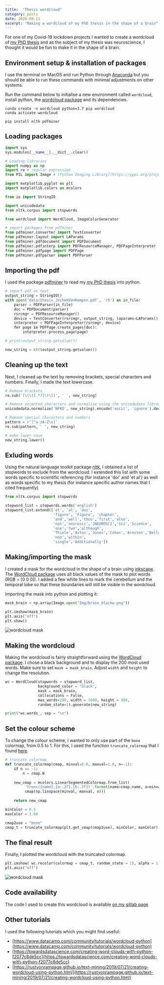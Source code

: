 ```yaml
---
title:  "Thesis wordcloud"
category: posts
date: 2020-09-11
excerpt: "Making a wordcloud of my PhD thesis in the shape of a brain"
---
```


For one of my Covid-19 lockdown projects I wanted to create a wordcloud of [my PhD thesis][1] and as the subject of my thesis was neuroscience, I thought it would be fun to make it in the shape of a brain.

## Environment setup & installation of packages
I use the terminal on MacOS and run Python through [Anaconda](https://www.anaconda.com/) but you should be able to run these commands with minimal adjustments on other systems. 

Run the command below to initialise a new environment called `wordcloud`, install python, the [wordcloud package](https://github.com/amueller/word_cloud) and its dependencies.
```
conda create -n wordcloud python=3.7 pip wordcloud 
conda activate wordcloud

pip install nltk pdfminer
```

## Loading packages

```python
import sys
sys.modules[__name__].__dict__.clear()

# Loading libraries
import numpy as np
import re # regular expression
from PIL import Image # [Python Imaging Library](https://pypi.org/project/PIL/)

import matplotlib.pyplot as plt
import matplotlib.colors as mcolors

from io import StringIO

import unicodedata
from nltk.corpus import stopwords

from wordcloud import WordCloud, ImageColorGenerator

# import packages from pdfminer
from pdfminer.converter import TextConverter
from pdfminer.layout import LAParams
from pdfminer.pdfdocument import PDFDocument
from pdfminer.pdfinterp import PDFResourceManager, PDFPageInterpreter
from pdfminer.pdfpage import PDFPage
from pdfminer.pdfparser import PDFParser
```

## Importing the pdf
I used the package [pdfminer](https://pypi.org/project/pdfminer/) to read my [my PhD thesis][1] into python. 

```python
# import pdf as text
output_string = StringIO()
with open('data/thesis_JochemVanKempen.pdf', 'rb') as in_file:
    parser = PDFParser(in_file)
    doc = PDFDocument(parser)
    rsrcmgr = PDFResourceManager()
    device = TextConverter(rsrcmgr, output_string, laparams=LAParams())
    interpreter = PDFPageInterpreter(rsrcmgr, device)
    for page in PDFPage.create_pages(doc):
        interpreter.process_page(page)

# print(output_string.getvalue())

new_string = str(output_string.getvalue())
```

## Cleaning up the text

Next, I cleaned up the text by removing brackets, special characters and numbers. Finally, I made the text lowercase.

```python
# Remove brackets 
re.sub('[\(\[].*?[\)\]]', ' ', new_string)

# Remove accented characters and normalise using the unicodedata library
unicodedata.normalize('NFKD', new_string).encode('ascii', 'ignore').decode('utf-8', 'ignore')

# Remove special characters and numbers 
pattern = r'[^a-zA-Z\s]' 
re.sub(pattern, ' ', new_string)

# make lower case
new_string.lower()
```

## Exluding words

Using the natural language toolkit package [nltk](http://www.nltk.org/), I obtained a list of stopwords to exclude from the wordcloud. I extended this list with some words specific to scientific referencing (for instance 'doi' and 'et al') as well as words specific to my thesis (for instance specific author names that I cited frequently) 

```python
from nltk.corpus import stopwords

stopword_list = stopwords.words('english')    
stopword_list.extend(['et', 'al', 'doi', 
                      'figure', 'Figure', 'chapter',
                      'and','well','thus','first','also',
                      'nat','neurosci','JNEUROSCI','Sci','Science',
                      'one','two','although',
                      'Thiele','Aston','Jones','Cohen','Arnsten','Bellgrove','Connell',
                      'non','within',
                      'single','Additionally'])

```

## Making/importing the mask

I created a mask for the wordcloud in the shape of a brain using [inkscape](https://inkscape.org/). The [WordCloud package][3] uses all black values of the mask to plot words (RGB = [0 0 0]). I added a few white lines to mark the cerebellum and the temporal lobe so that these boundaries will still be visible in the wordcloud.

Importing the mask into python and plotting it:

```python
mask_brain = np.array(Image.open("Img/brain_blackw.png"))    

plt.imshow(mask_brain)
plt.axis("off")
plt.show()
```
![wordcloud mask](/assets/images/posts/wordcloud_brain_blackw.png)

## Making the wordcloud

Making the wordcloud is fairly straightforward using the [WordCloud package][3]. 
I chose a black background and to display the 200 most used words.
Make sure to set `mask = mask_brain`.
Adjust `width` and `height` to change the resolution.

```python
wc = WordCloud(stopwords = stopword_list, 
               background_color = "black",                         
               mask = mask_brain, 
               collocations = False,
               max_words=200, width = 1600, height = 900, 
               random_state=1).generate(new_string)

print(*wc.words_, sep = "\n")

```

## Set the colour scheme

To change the colour scheme, I wanted to only use part of the `bone` colormap, from 0.5 to 1. For this, I used the function `truncate_colormap` that I found [here][4].  

```python
# truncate colormap
def truncate_colormap(cmap, minval=0.0, maxval=1.0, n=-1):
    if n == -1:
        n = cmap.N
        
    new_cmap = mcolors.LinearSegmentedColormap.from_list(
         'trunc({name},{a:.2f},{b:.2f})'.format(name=cmap.name, a=minval, b=maxval),
         cmap(np.linspace(minval, maxval, n)))
    
    return new_cmap

minColor = 0.5
maxColor = 1.00

cmap2use = "bone"
cmap_t = truncate_colormap(plt.get_cmap(cmap2use), minColor, maxColor)
```

## The final result
Finally, I plotted the wordcloud with the truncated colormap. 

```python
plt.imshow( wc.recolor(colormap = cmap_t, random_state = 1), alpha = 1 , interpolation='bilinear')
plt.axis("off")
```
![wordcloud mask](/assets/images/posts/wordcloud_thesis_wordmap_bone.png)

## Code availability
The code I used to create this wordcloud is available [on my gitlab page][2]

## Other tutorials
I used the following tutorials which you might find useful:
* [https://www.datacamp.com/community/tutorials/wordcloud-python](https://www.datacamp.com/community/tutorials/wordcloud-python)
* [https://towardsdatascience.com/creating-word-clouds-with-python-f2077c8de5cc](https://towardsdatascience.com/creating-word-clouds-with-python-f2077c8de5cc)
* [https://rustyonrampage.github.io/text-mining/2019/07/21/creating-wordcloud-using-python.html](https://rustyonrampage.github.io/text-mining/2019/07/21/creating-wordcloud-using-python.html)

<!-------------------------------- FOOTER ----------------------------> 

[1]: /assets/docs/thesis.pdf

[2]: https://gitlab.com/JvK/wordcloud

[3]: https://pypi.org/project/wordcloud/

[4]: https://stackoverflow.com/questions/18926031/how-to-extract-a-subset-of-a-colormap-as-a-new-colormap-in-matplotlib
